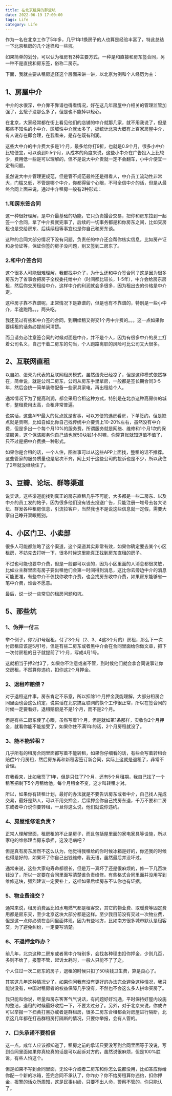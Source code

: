 ```yaml
---
title: 在北京租房的那些坑
date: 2022-06-19 17:00:00
tags: Life
category: Life
---
```

作为一名在北京工作了5年多，几乎1年1换房子的人也算是经验丰富了，特此总结一下北京租房的几个途径和一些坑。

如果简单的划分，可以认为租房有2种主要方式，一种是和直接和房东签合同，另一种不是直接和房东签，俗称二房东。

下面，我就主要从租房途径这个层面来讲一讲，以北京为例和个人经历为主：

## 1、房屋中介
中介的水很深，中介靠不靠谱也得看情况，好在这几年房屋中介相关的管理监管加强了，幺蛾子没那么多了，但是也不能掉以轻心。

在北京，大家经常都在街上看见他们的店铺的中介就那几家，就不用我说了，但是那些不知名的小中介、区域性中介就太多了，据统计北京大概有上百家房屋中介，有人说存在即合理，在我看来，是存在既有利润。

这些大中介的中介费大多是1个月，最多给你打9折，也就是0.9个月，很多小中介比较便宜，可以谈到0.5个月，从成本的角度来说，这些小中介在广告投入上比较少，费用低一些是可以理解的，但不是说大中介贵就一定不会翻车，小中介便宜一定有问题。

<!--more-->
虽然说大中介管理更规范，但是管不规范最终还是得看人，中介员工流动性非常大，门槛又低，不管是哪个中介，你都得留个心眼，不可全信中介的话，但是从最终合同上面来说，通过中介租房一般有2种形式：

### 1.和房东签合同
这一种很好理解，是中介最基础的功能，它只负责撮合交易，把你和房东拉到一起签一个合同，拿了中介费就完事了，后续的一切事务都是和你房东之间，比如交房租也是交给房东、后续续租等事宜也是你自己和房东谈。

这种的合同大部分情况下没有问题，负责任的中介还会帮你核实信息，比如房产证和身份证等，保证你签的房子没问题，别又签到二房东了。

### 2.和中介签合同
这个很多人可能很难理解，我都找中介了，为什么还和中介签合同？这是因为很多房东为了省事会把房子全权委托给中介（时间都比较长，1-5年），中介会给房东房租，然后你交房租给中介，这样中介的利润就会多很多，因为租出去的价格是中介定。

这种房子靠不靠谱呢，正常情况下是靠谱的，但是也有不靠谱的，特别是一些小中介，半途跑路。。。两头吃。

我还见过有些和中介签的合同，到期续租又得交1个月中介费的。。。这一点如果你要续租的话务必提前问清楚。

而且请务必注意签合同的时候对面是中介，并不是个人，因为有很多中介的员工打着公司名义，自己干着二房东的勾当，个人跑路离职的风险可比公司又大很多。

## 2、互联网直租
以自如、蛋壳为代表的互联网租房模式，虽然蛋壳已经凉了，但是这种模式依然存在，简单说，就是公司二房东，公司从房东手里拿房，一般都是签长期合同3-5年，然后会统一简单装修配备一些家具家电，再出租给个人。

通常情况下为了提高利润，都会采用合租这种方式，特别是在北京这种高房价的城市，整租费用太高，合租非常普遍。

说实话，这些APP最大的优点就是省事，可以方便的选房看房，下单签约，但是缺点就是贵啊，比如自如比你自己找传统中介要贵上10-20%左右，虽然没有中介费，但是多出一个每个月10%的服务费，所谓服务就是网络、维修和1个月1次的保洁服务，这个保洁服务你自己请也就50块钱1小时嘛，你算算账就知道值不值了，只不过是把中介费换一种形式。

如果你是合租的话，一个人住，图省事可以从这些APP上面找，整租的话不推荐。这些管家的服务质量也是层次不齐，网上对于这些公司的投诉也是不少，所以我住了2年就没继续住了。

## 3、豆瓣、论坛、群等渠道
说实话，这些渠道能找到真正的房东直租几乎不可能，大多都是一些二房东、以及中介的员工发的帖子，因为很多他们没有钱去投送广告，只能注册一堆号去各大论坛、群发各种租房信息，引流拉客户，当然我也不是说这些信息就一定假，需要大家自己睁开双眼甄别。

## 4、小区门卫、小卖部
很多人可能都忽略了这个渠道，这个渠道其实非常有效，如果你确定要去某个小区租房，不妨先去打听一下，很多时候这里能真正找到房东直租的房子。

不过也可能也要中介费，但是一般都可以谈的，因为小区里面的人消息都很灵敏，比如业主群里面有房子要出租他们会第一时间得到消息，这比你去旁边中介的消息可能更准，有些中介不仅找你收中介费，也会找房东收中介费，如果房东能够省一笔中介费，谁会不愿意。


最后，说一说一些常见的租房问题和坑。

## 5、那些坑
### 1、伪押一付三
举个例子，你2月1号起租，付了3个月（2、3、4这3个月的）房租，那么下一次付房租应该是5月1号，但是有些二房东或者黑中介会在合同里面给你做文章，把下一次付房租的日子就提前了1个月，写成4月1号。

这就相当于押2付3了，如果你不注意或者不管，到时候他们就会拿合同说事让你交房租，不然算你违约，扣你这2个月押金。

### 2、退租咋赔偿？
对于退租这件事，房东肯定不乐意，所以扣除1个月押金我能理解，大部分租房合同里面也会这么约定，说实话在北京搞互联网的换个工作很正常，所以在签合同的时候一定要看好，退租赔偿是不是1个月，而不是2个月。

但是有些二房东使了心眼，虽然写着1个月，但是就如第1条那样，实收你2个月押金，就看你能不能接受了，如果你住不满1年的话，2个月房租就没了。

### 3、能不能转租？
几乎所有的租房合同里面都写着不能转租，如果你仔细看的话，有些会写着转租会赔偿1个月房租，然后房东再和新租客签订新合同，实际上这就是退租了，非常不合理。

在我看来，比如我签了1年，但是只住了7个月，还有5个月租期，我自己找了一个租客把剩下5个月租给他，每个月租金不变，这才叫转租才对。

所以，如果你有转租计划，最好的办法就是不要告诉房东或者中介，自己找人完成交易，最好是熟人，可以不用交押金，后续押金你自己找房东退，千万不要和二房东或者中介说你要转租，一旦你这么说，他们就说你违约。

### 4、房屋维修谁负责？
正常人理解里面，租房租的不止是房子，而且包括屋里面的家电家具等设施，所以家电的维修理当房东承担，这没毛病吧？

但是真有房东居然不这么认为，他觉得我租给的你时候冰箱是好的，你还我的时候也得是好的，如果坏了你自己出钱维修，我无语，虽然最后并没坏过。

通常来说，这些大家电寿命都很长，但是万一真坏了还是很麻烦的，修一下几百块钱没了，所以一定要在合同里面写清楚谁负责维修。有些格式合同里面并没用写到维修这块，强烈建议一定要补上，这样如果后续房东不认你也有证据。

### 5、物业费谁交？
通常来说，租房消费品比如水电燃气都是租客交，其它的物业费、取暖费等固定费用都是房东交，至少北京这块大部分都是这样。至少我目前没有交过一次物业费，但是这一点你必须在合同里面体现，因为有些地方，比如南方很多城市默认是租客交，为了避免纠纷，一定要写清楚。

### 6、不退押金咋办？
前几年，北京这种二房东或者黑中介特别多，会找各种理由扣你押金，少则几百，多则不给了，报警不管，起诉太耗时，一般人只能不了了之。

个人住过一次二房东的房子，退租的时候只扣了50块钱卫生费，算是良心了。

其实这几年这种情况少了，如果你问我有没有更好的办法完全避免这种情况，我只能说没有，中国对租房者的权益保障几乎没有，不然也不会这么多人拼命买房了。

我只能和你说，尽量和房东客客气气说话，有问题好好沟通，平时保持好屋内设施的整洁，退租的时候最好收拾一下，不要太过分了。另外，对于北京来说，你或许可以举报一下扫黄打黑办或者是群租房，很多二房东合租都会对房屋进行隔断，北京这几年都在打击群租房打隔断的情况，只要你举报，会有人管的。

### 7、口头承诺不要相信
这一点，成年人应该都知道了，租房之前的承诺只要没写到合同里面等于没说，写到合同里面如果你真较真的话是可以起诉对方的，虽然说很麻烦，但是100%胜诉，有些人怕这个。

但是如果不写到合同里面，无论中介或者二房东和你怎么说都没用，比如答应你给你配一个新的冰箱，签完合同不承认了，你咋办？你不给房租算你违约，扣你押金，报警的话众所周知，这是民事纠纷，只要不出人命，警察不管的，你只能认了。





